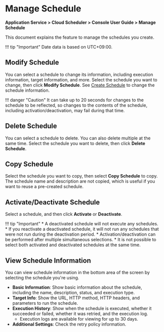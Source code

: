 # Manage Schedule
**Application Service > Cloud Scheduler > Console User Guide > Manage Schedule**

This document explains the feature to manage the schedules you create.

!!! tip "Important"
    Date data is based on UTC+09:00.

## Modify Schedule
You can select a schedule to change its information, including execution information, target information, and more. Select the schedule you want to change, then click **Modify Schedule**. See [Create Schedule](create-schedule) to change the schedule information.

!!! danger "Caution"
    It can take up to 20 seconds for changes to the schedule to be reflected, so changes to the contents of the schedule, including activation/deactivation, may fail during that time.
    


## Delete Schedule
You can select a schedule to delete. You can also delete multiple at the same time. Select the schedule you want to delete, then click **Delete Schedule**.

## Copy Schedule
Select the schedule you want to copy, then select **Copy Schedule** to copy.
The schedule name and description are not copied, which is useful if you want to reuse a pre-created schedule.

## Activate/Deactivate Schedule
Select a schedule, and then click **Activate** or **Deactivate**.

!!! tip "Important"
    * A deactivated schedule will not execute any schedules.
    * If you reactivate a deactivated schedule, it will not run any schedules that were not run during the deactivation period.
    * Activation/deactivation can be performed after multiple simultaneous selections.
    * It is not possible to select both activated and deactivated schedules at the same time.

## View Schedule Information
You can view schedule information in the bottom area of the screen by selecting the schedule you're using.

* **Basic Information**: Show basic information about the schedule, including the name, description, status, and execution type.
* **Target Info**: Show the URL, HTTP method, HTTP headers, and parameters to run the schedule.
* **Execution History**: Show when the schedule is executed, whether it succeeded or failed, whether it was retried, and the execution log.
    * Execution logs are available for viewing for up to 30 days.
* **Additional Settings**: Check the retry policy information.